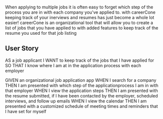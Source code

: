 
When applying to multiple jobs it is often easy to forget which step of the process you are in with each company you've applied to. with careerCone keeping track of your inerviews and resumes has just become a whole lot easier! careerCone is an organizational tool that will allow you to create a list of jobs that you have applied to with added features to keep track of the resume you used for that job listing 



## User Story

AS a job applicant
I WANT to keep track of the jobs that I have applied for
SO THAT I know where I am at in the application process with each employer

GIVEN an organizational job application app
WHEN I search for a company
THEN I am presented with which step of the applicationprocess I am in with that employer
WHEN I view the application steps
THEN I am presented with the resume submitted, if I have been contacted by the employer, scheduled interviews, and follow up emails
WHEN I view the calendar
THEN I am presented with a customized schedule of meeting times and reminders that I have set for myself
